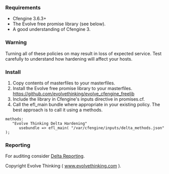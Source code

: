 ### Requirements

* Cfengine 3.6.3+
* The Evolve free promise library (see below).
* A good understanding of Cfengine 3.

### Warning
Turning all of these policies on may result in loss of expected service. Test
carefully to understand how hardening will affect your hosts.

### Install
1. Copy contents of masterfiles to your masterfiles.
1. Install the Evolve free promise library to your masterfiles.
https://github.com/evolvethinking/evolve_cfengine_freelib
1. Include the library in Cfengine's inputs directive in promises.cf.
1. Call the efl_main bundle where appropriate in your existing policy. The best
approach is to call it using a methods.

```
methods:
   "Evolve Thinking Delta Hardening"
      usebundle => efl_main( "/var/cfengine/inputs/delta_methods.json" );
```

### Reporting

For auditing consider [Delta Reporting](https://github.com/evolvethinking/delta_reporting).

Copyright Evolve Thinking ( www.evolvethinking.com ).
